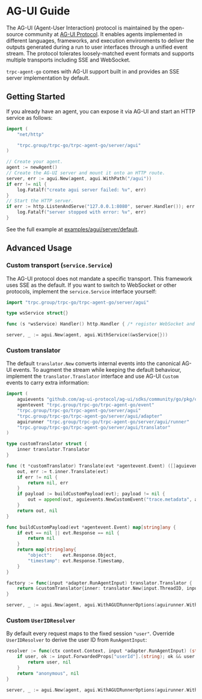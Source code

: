 # AG-UI Guide

The AG-UI (Agent-User Interaction) protocol is maintained by the open-source community at [AG-UI Protocol](https://github.com/ag-ui-protocol/ag-ui). It enables agents implemented in different languages, frameworks, and execution environments to deliver the outputs generated during a run to user interfaces through a unified event stream. The protocol tolerates loosely-matched event formats and supports multiple transports including SSE and WebSocket.

`trpc-agent-go` comes with AG-UI support built in and provides an SSE server implementation by default.

## Getting Started

If you already have an agent, you can expose it via AG-UI and start an HTTP service as follows:

```go
import (
    "net/http"

    "trpc.group/trpc-go/trpc-agent-go/server/agui"
)

// Create your agent.
agent := newAgent()
// Create the AG-UI server and mount it onto an HTTP route.
server, err := agui.New(agent, agui.WithPath("/agui"))
if err != nil {
    log.Fatalf("create agui server failed: %v", err)
}
// Start the HTTP server.
if err := http.ListenAndServe("127.0.0.1:8080", server.Handler()); err != nil {
    log.Fatalf("server stopped with error: %v", err)
}
```

See the full example at [examples/agui/server/default](https://github.com/trpc-group/trpc-agent-go/tree/main/examples/agui/server/default).

## Advanced Usage

### Custom transport (`service.Service`)

The AG-UI protocol does not mandate a specific transport. This framework uses SSE as the default. If you want to switch to WebSocket or other protocols, implement the `service.Service` interface yourself:

```go
import "trpc.group/trpc-go/trpc-agent-go/server/agui"

type wsService struct{}

func (s *wsService) Handler() http.Handler { /* register WebSocket and stream events */ }

server, _ := agui.New(agent, agui.WithService(&wsService{}))
```

### Custom translator

The default `translator.New` converts internal events into the canonical AG-UI events. To augment the stream while keeping the default behaviour, implement the `translator.Translator` interface and use AG-UI `Custom` events to carry extra information:

```go
import (
    aguievents "github.com/ag-ui-protocol/ag-ui/sdks/community/go/pkg/core/events"
    agentevent "trpc.group/trpc-go/trpc-agent-go/event"
    "trpc.group/trpc-go/trpc-agent-go/server/agui"
    "trpc.group/trpc-go/trpc-agent-go/server/agui/adapter"
    aguirunner "trpc.group/trpc-go/trpc-agent-go/server/agui/runner"
    "trpc.group/trpc-go/trpc-agent-go/server/agui/translator"
)

type customTranslator struct {
    inner translator.Translator
}

func (t *customTranslator) Translate(evt *agentevent.Event) ([]aguievents.Event, error) {
    out, err := t.inner.Translate(evt)
    if err != nil {
        return nil, err
    }
    if payload := buildCustomPayload(evt); payload != nil {
        out = append(out, aguievents.NewCustomEvent("trace.metadata", aguievents.WithValue(payload)))
    }
    return out, nil
}

func buildCustomPayload(evt *agentevent.Event) map[string]any {
    if evt == nil || evt.Response == nil {
        return nil
    }
    return map[string]any{
        "object":    evt.Response.Object,
        "timestamp": evt.Response.Timestamp,
    }
}

factory := func(input *adapter.RunAgentInput) translator.Translator {
    return &customTranslator{inner: translator.New(input.ThreadID, input.RunID)}
}

server, _ := agui.New(agent, agui.WithAGUIRunnerOptions(aguirunner.WithTranslatorFactory(factory)))
```

### Custom `UserIDResolver`

By default every request maps to the fixed session `"user"`. Override `UserIDResolver` to derive the user ID from `RunAgentInput`:

```go
resolver := func(ctx context.Context, input *adapter.RunAgentInput) (string, error) {
    if user, ok := input.ForwardedProps["userId"].(string); ok && user != "" {
        return user, nil
    }
    return "anonymous", nil
}

server, _ := agui.New(agent, agui.WithAGUIRunnerOptions(aguirunner.WithUserIDResolver(resolver)))
```
